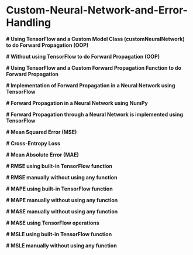 # Custom-Neural-Network-and-Error-Handling


**# Using TensorFlow and a Custom Model Class (customNeuralNetwork) to do Forward Propagation (OOP)**

**# Without using TensorFlow to do Forward Propagation (OOP)**

**# Using TensorFlow and a Custom Forward Propagation Function to do Forward Propagation**

**# Implementation of Forward Propagation in a Neural Network using TensorFlow**

**# Forward Propagation in a Neural Network using NumPy**

**# Forward Propagation through a Neural Network is implemented using TensorFlow**

**# Mean Squared Error (MSE)**

**# Cross-Entropy Loss**

**# Mean Absolute Error (MAE)**

**# RMSE using built-in TensorFlow function**

**# RMSE manually without using any function**

**# MAPE using built-in TensorFlow function**

**# MAPE manually without using any function**

**# MASE manually without using any function**

**# MASE using TensorFlow operations**

**# MSLE using built-in TensorFlow function**

**# MSLE manually without using any function**

